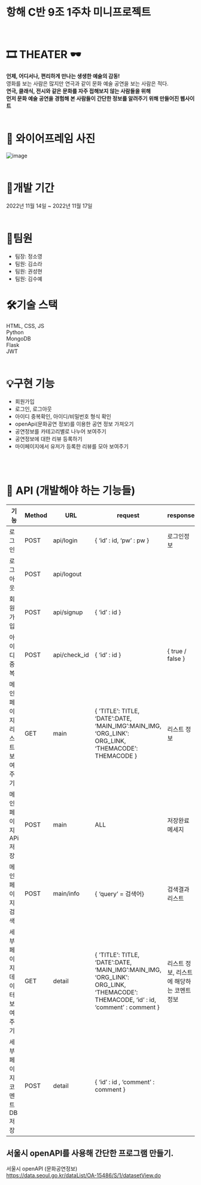 # 항해 C반 9조 1주차 미니프로젝트<br>
<br>

# 🎞 THEATER 🕶<br>
**언제, 어디서나, 편리하게 만나는 생생한 예술의 감동!**<br>
영화를 보는 사람은 많지만 연극과 같이 문화 예술 공연을 보는 사람은 적다.<br>
**연극, 클래식, 전시와 같은 문화를 자주 접해보지 않는 사람들을 위해 <br>
먼저 문화 예술 공연을 경험해 본 사람들이 간단한 정보를 알려주기 위해 만들어진 웹사이트<br>**
<br>

# 📕 와이어프레임 사진
![image](https://user-images.githubusercontent.com/85012454/202397510-c41e0a42-a463-4330-81ad-5e7ae76f0035.png)
<br>
<br>


# 📆개발 기간
2022년 11월 14일 ~ 2022년 11월 17일<br>
<br>

# 👯팀원
- 팀장: 정소영
- 팀원: 김소라
- 팀원: 권성현
- 팀원: 김수예

# 🛠️기술 스택<br>
HTML, CSS, JS<br>
Python<br>
MongoDB<br>
Flask<br>
JWT<br>
<br>

# 💡구현 기능<br>
- 회원가입
- 로그인, 로그아웃
- 아이디 중복확인, 아이디/비밀번호 형식 확인
- openApi(문화공연 정보)를 이용한 공연 정보 가져오기
- 공연정보를 카테고리별로 나누어 보여주기
- 공연정보에 대한 리뷰 등록하기
- 마이페이지에서 유저가 등록한 리뷰를 모아 보여주기
<br>
<br>

# 📕 **API (개발해야 하는 기능들)**
| 기능 | Method | URL | request | response |
| --- | --- | --- | --- | --- |
| 로그인 | POST | api/login | { ‘id’ : id, ‘pw’ : pw } | 로그인정보 |
| 로그아웃 | POST | api/logout |  |  |
| 회원가입 | POST | api/signup | { ‘id’ : id } |  |
| 아이디중복 | POST | api/check_id | { ‘id’ : id } | { true / false } |
| 메인페이지 리스트 보여주기 | GET | main | { ’TITLE’: TITLE, ‘DATE’:DATE, ‘MAIN_IMG’:MAIN_IMG, ‘ORG_LINK’: ORG_LINK, ‘THEMACODE’: THEMACODE } | 리스트 정보 |
| 메인페이지 APi저장 | POST | main | ALL  | 저장완료 메세지 |
| 메인페이지 검색 | POST | main/info | { ‘query’ = 검색어} | 검색결과 리스트 |
| 세부페이지 데이터 보여주기 | GET | detail | { ’TITLE’: TITLE, ‘DATE’:DATE, ‘MAIN_IMG’:MAIN_IMG, ‘ORG_LINK’: ORG_LINK, ‘THEMACODE’: THEMACODE, ‘id’ : id, ‘comment’ : comment  } | 리스트 정보, 리스트에 해당하는 코멘트 정보 |
| 세부페이지 코멘트 DB저장 | POST | detail | { ‘id’ : id , ‘comment’ : comment } |  |


## 서울시 openAPI를 사용해 간단한 프로그램 만들기.<br>
서울시 openAPI (문화공연정보) <br>
https://data.seoul.go.kr/dataList/OA-15486/S/1/datasetView.do<br>
